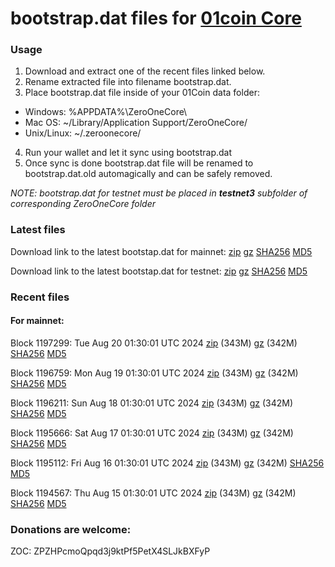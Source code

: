 # bootstrap.dat files for [01coin Core](https://01coin.io)

### Usage

1. Download and extract one of the recent files linked below.
2. Rename extracted file into filename bootstrap.dat.
3. Place bootstrap.dat file inside of your 01Coin data folder:
 - Windows: %APPDATA%\ZeroOneCore\
 - Mac OS: ~/Library/Application Support/ZeroOneCore/
 - Unix/Linux: ~/.zeroonecore/
4. Run your wallet and let it sync using bootstrap.dat
5. Once sync is done bootstrap.dat file will be renamed to bootstrap.dat.old automagically and can be safely removed.

_NOTE: bootstrap.dat for testnet must be placed in **testnet3** subfolder of corresponding ZeroOneCore folder_

### Latest files
Download link to the latest bootstap.dat for mainnet: [zip](https://files.01coin.io/mainnet/bootstrap.dat.zip) [gz](https://files.01coin.io/mainnet/bootstrap.dat.tar.gz) [SHA256](https://files.01coin.io/mainnet/sha256.txt) [MD5](https://files.01coin.io/mainnet/md5.txt)

Download link to the latest bootstap.dat for testnet: [zip](https://files.01coin.io/testnet/bootstrap.dat.zip) [gz](https://files.01coin.io/testnet/bootstrap.dat.tar.gz) [SHA256](https://files.01coin.io/testnet/sha256.txt) [MD5](https://files.01coin.io/testnet/md5.txt)

### Recent files

#### For mainnet:

Block 1197299: Tue Aug 20 01:30:01 UTC 2024 [zip](https://files.01coin.io/mainnet/2024-08-20/bootstrap.dat.zip) (343M) [gz](https://files.01coin.io/mainnet/2024-08-20/bootstrap.dat.tar.gz) (342M) [SHA256](https://files.01coin.io/mainnet/2024-08-20/sha256.txt) [MD5](https://files.01coin.io/mainnet/2024-08-20/md5.txt)

Block 1196759: Mon Aug 19 01:30:01 UTC 2024 [zip](https://files.01coin.io/mainnet/2024-08-19/bootstrap.dat.zip) (343M) [gz](https://files.01coin.io/mainnet/2024-08-19/bootstrap.dat.tar.gz) (342M) [SHA256](https://files.01coin.io/mainnet/2024-08-19/sha256.txt) [MD5](https://files.01coin.io/mainnet/2024-08-19/md5.txt)

Block 1196211: Sun Aug 18 01:30:01 UTC 2024 [zip](https://files.01coin.io/mainnet/2024-08-18/bootstrap.dat.zip) (343M) [gz](https://files.01coin.io/mainnet/2024-08-18/bootstrap.dat.tar.gz) (342M) [SHA256](https://files.01coin.io/mainnet/2024-08-18/sha256.txt) [MD5](https://files.01coin.io/mainnet/2024-08-18/md5.txt)

Block 1195666: Sat Aug 17 01:30:01 UTC 2024 [zip](https://files.01coin.io/mainnet/2024-08-17/bootstrap.dat.zip) (343M) [gz](https://files.01coin.io/mainnet/2024-08-17/bootstrap.dat.tar.gz) (342M) [SHA256](https://files.01coin.io/mainnet/2024-08-17/sha256.txt) [MD5](https://files.01coin.io/mainnet/2024-08-17/md5.txt)

Block 1195112: Fri Aug 16 01:30:01 UTC 2024 [zip](https://files.01coin.io/mainnet/2024-08-16/bootstrap.dat.zip) (343M) [gz](https://files.01coin.io/mainnet/2024-08-16/bootstrap.dat.tar.gz) (342M) [SHA256](https://files.01coin.io/mainnet/2024-08-16/sha256.txt) [MD5](https://files.01coin.io/mainnet/2024-08-16/md5.txt)

Block 1194567: Thu Aug 15 01:30:01 UTC 2024 [zip](https://files.01coin.io/mainnet/2024-08-15/bootstrap.dat.zip) (343M) [gz](https://files.01coin.io/mainnet/2024-08-15/bootstrap.dat.tar.gz) (342M) [SHA256](https://files.01coin.io/mainnet/2024-08-15/sha256.txt) [MD5](https://files.01coin.io/mainnet/2024-08-15/md5.txt)


### Donations are welcome:

ZOC: ZPZHPcmoQpqd3j9ktPf5PetX4SLJkBXFyP
